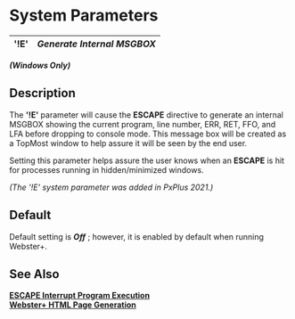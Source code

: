 # System Parameters

**'!E'** |  **_Generate Internal MSGBOX_**  
---|---  
  
**_(Windows Only)_**

##  Description

The **'!E'** parameter will cause the **ESCAPE** directive to generate an internal MSGBOX showing the current program, line number, ERR, RET, FFO, and LFA before dropping to console mode. This message box will be created as a TopMost window to help assure it will be seen by the end user.

Setting this parameter helps assure the user knows when an **ESCAPE** is hit for processes running in hidden/minimized windows.

_(The '!E' system parameter was added in PxPlus 2021.)_

##  Default

Default setting is **_Off_** ; however, it is enabled by default when running Webster+.

## See Also

**[ESCAPE Interrupt Program Execution](../directives/escape.md)  
[Webster+ HTML Page Generation](../Webster/Webster.md)**
